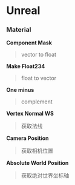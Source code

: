 # Unreal

### Material

__Component Mask__
> vector to float

__Make Float234__
> float to vector

__One minus__
> complement

__Vertex Normal WS__
> 获取法线

__Camera Position__
> 获取相机位置

__Absolute World Position__
> 获取绝对世界坐标轴